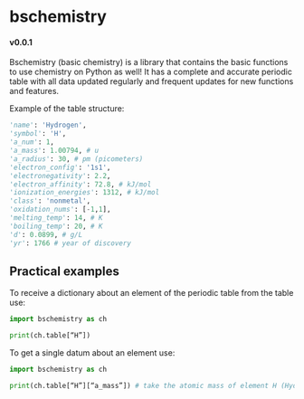 # bschemistry
#### v0.0.1

Bschemistry (basic chemistry) is a library that contains the basic functions to use chemistry on Python as well!
It has a complete and accurate periodic table with all data updated regularly and frequent updates for new functions and features.

Example of the table structure:

```python
'name': 'Hydrogen',
'symbol': 'H',
'a_num': 1,
'a_mass': 1.00794, # u
'a_radius': 30, # pm (picometers)
'electron_config': '1s1', 
'electronegativity': 2.2,
'electron_affinity': 72.8, # kJ/mol
'ionization_energies': 1312, # kJ/mol
'class': 'nonmetal',
'oxidation_nums': [-1,1],
'melting_temp': 14, # K
'boiling_temp': 20, # K
'd': 0.0899, # g/L
'yr': 1766 # year of discovery
```

## Practical examples

To receive a dictionary about an element of the periodic table from the table use:

```python
import bschemistry as ch

print(ch.table[“H”])
```

To get a single datum about an element use:

```python
import bschemistry as ch

print(ch.table[“H”][“a_mass”]) # take the atomic mass of element H (Hydrogen)
```
